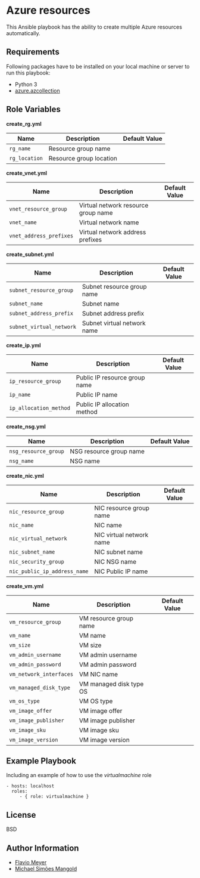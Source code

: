 Azure resources
=========

This Ansible playbook has the ability to create multiple Azure resources automatically. 

Requirements
------------

Following packages have to be installed on your local machine or server to run this playbook:

- Python 3
- [azure.azcollection](https://github.com/ansible-collections/azure)

Role Variables
--------------

**create_rg.yml**

| Name          | Description             | Default Value |
| --------------| ------------------------| --------------|
| `rg_name`     | Resource group name     |               |
| `rg_location` | Resource group location |               |

**create_vnet.yml**

| Name                    | Description                         | Default Value |
| ------------------------| ------------------------------------| --------------|
| `vnet_resource_group`   | Virtual network resource group name |               |
| `vnet_name`             | Virtual network name                |               |
| `vnet_address_prefixes` | Virtual network address prefixes    |               |

**create_subnet.yml**

| Name                     | Description                 | Default Value |
| -------------------------| --------------------------- | --------------|
| `subnet_resource_group`  | Subnet resource group name  |               |
| `subnet_name`            | Subnet name                 |               |
| `subnet_address_prefix`  | Subnet address prefix       |               |
| `subnet_virtual_network` | Subnet virtual network name |               |

**create_ip.yml**

| Name                   | Description                   | Default Value |
| -----------------------| ------------------------------| --------------|
| `ip_resource_group`    | Public IP resource group name |               |
| `ip_name`              | Public IP name                |               |
| `ip_allocation_method` | Public IP allocation method   |               |

**create_nsg.yml**

| Name                         | Description             | Default Value |
| ---------------------------- | ------------------------| --------------|
| `nsg_resource_group`         | NSG resource group name |               |
| `nsg_name`                   | NSG name                |               |

**create_nic.yml**

| Name                         | Description              | Default Value |
| ---------------------------- | ------------------------ | --------------|
| `nic_resource_group`         | NIC resource group name  |               |
| `nic_name`                   | NIC name                 |               |
| `nic_virtual_network`        | NIC virtual network name |               |
| `nic_subnet_name`            | NIC subnet name          |               |
| `nic_security_group`         | NIC NSG name             |               |
| `nic_public_ip_address_name` | NIC Public IP name       |               |

**create_vm.yml**

| Name                         | Description             | Default Value |
| -----------------------------| ----------------------- | --------------|
| `vm_resource_group`          | VM resource group name  |               |
| `vm_name`                    | VM name                 |               |
| `vm_size`                    | VM size                 |               |
| `vm_admin_username`          | VM admin username       |               |
| `vm_admin_password`          | VM admin password       |               |
| `vm_network_interfaces`      | VM NIC name             |               |
| `vm_managed_disk_type`       | VM managed disk type OS |               |
| `vm_os_type`                 | VM OS type              |               |
| `vm_image_offer`             | VM image offer          |               |
| `vm_image_publisher`         | VM image publisher      |               |
| `vm_image_sku`               | VM image sku            |               |
| `vm_image_version`           | VM image version        |               |


Example Playbook
----------------

Including an example of how to use the *virtualmachine* role

    - hosts: localhost
      roles:
         - { role: virtualmachine }

License
-------

BSD

Author Information
------------------

- [Flavio Meyer](https://github.com/meyerf99)
- [Michael Simões Mangold](https://github.com/Pleger96)